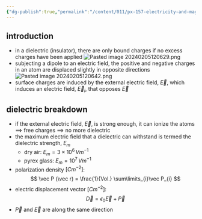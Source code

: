 ```yaml
---
{"dg-publish":true,"permalink":"/content/011/px-157-electricity-and-magnetism/px-157-b-electric-fields/iii-properties/px-157-b12a-dielectrics/","noteIcon":"1","created":"2025-08-27T13:14:04.794+01:00","updated":"2024-11-26T20:08:46.000+00:00"}
---
```


## introduction
- in a dielectric (insulator), there are only bound charges if no excess charges have been applied
![Pasted image 20240205120629.png](/img/user/pics/Pasted%20image%2020240205120629.png)
- subjecting a dipole to an electric field, the positive and negative charges in an atom are displaced slightly in opposite directions
![Pasted image 20240205120642.png](/img/user/pics/Pasted%20image%2020240205120642.png)
- surface charges are induced by the external electric field, $\vec E$, which induces an electric field, $\vec E_{i}$, that opposes $\vec E$
## dielectric breakdown
- if the external electric field, $\vec E$, is strong enough, it can ionize the atoms $\implies$ free charges $\implies$ no more dielectric
- the maximum electric field that a dielectric can withstand is termed the dielectric strength, $E_{m}$
	- dry air: $E_{m}= 3\times10^{6}\,Vm^{-1}$
	- pyrex glass: $E_{m}= 10^{7}\,Vm^{-1}$
- polarization density $[Cm^{-2}]$:
$$
\vec P (\vec r) = \frac{1}{Vol.} \sum\limits_{i}\vec P_{i}
$$
- electric displacement vector $[Cm^{-2}]$:
$$
\vec D = \epsilon_{0}\vec E + \vec P
$$
- $\vec P$ and $\vec E$ are along the same direction

